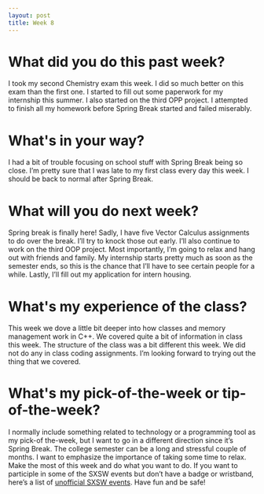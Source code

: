```yaml
---
layout: post
title: Week 8
---
```


# What did you do this past week?
I took my second Chemistry exam this week. I did so much better on this exam than the first one. I started to fill out some paperwork for my internship this summer. I also started on the third OPP project. I attempted to finish all my homework before Spring Break started and failed miserably. 
# What's in your way?
I had a bit of trouble focusing on school stuff with Spring Break being so close. I’m pretty sure that I was late to my first class every day this week. I should be back to normal after Spring Break.
# What will you do next week?
Spring break is finally here! Sadly, I have five Vector Calculus assignments to do over the break. I’ll try to knock those out early. I’ll also continue to work on the third OOP project. Most importantly, I’m going to relax and hang out with friends and family. My internship starts pretty much as soon as the semester ends, so this is the chance that I’ll have to see certain people for a while. Lastly, I’ll fill out my application for intern housing. 
# What's my experience of the class?
This week we dove a little bit deeper into how classes and memory management work in C++. We covered quite a bit of information in class this week. The structure of the class was a bit different this week. We did not do any in class coding assignments. I’m looking forward to trying out the thing that we covered.
# What's my pick-of-the-week or tip-of-the-week?
I normally include something related to technology or a programming tool as my pick-of the-week, but I want to go in a different direction since it’s Spring Break. The college semester can be a long and stressful couple of months. I want to emphasize the importance of taking some time to relax. Make the most of this week and do what you want to do. If you want to participle in some of the SXSW events but don’t have a badge or wristband, here’s a list of [unofficial SXSW events](https://www.festivalsaviors.com/spreadsheet).
Have fun and be safe!
